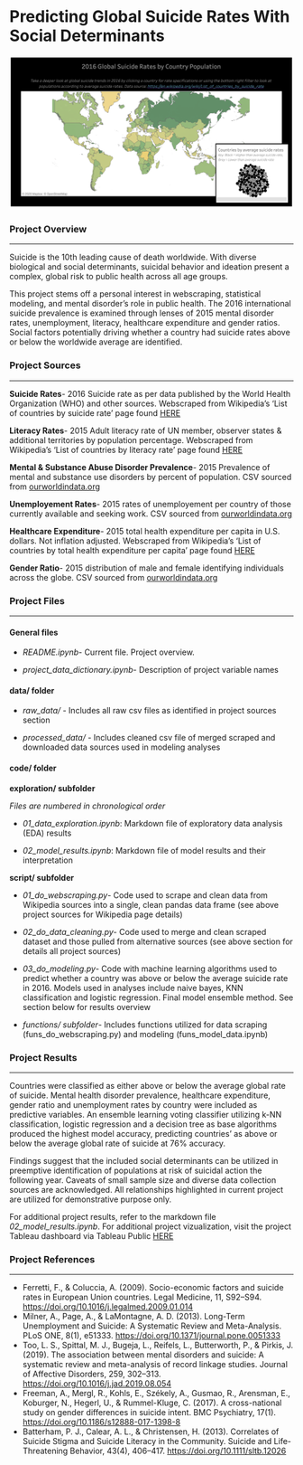 Predicting Global Suicide Rates With Social Determinants
================

![](worldwiderates.png)

### Project Overview

-----

Suicide is the 10th leading cause of death worldwide. With diverse
biological and social determinants, suicidal behavior and ideation
present a complex, global risk to public health across all age groups.

This project stems off a personal interest in webscraping, statistical 
modeling, and mental disorder’s role in public health. The 2016
international suicide prevalence is examined through lenses of 2015
mental disorder rates, unemployment, literacy, healthcare expenditure
and gender ratios. Social factors potentially driving whether a country
had suicide rates above or below the worldwide average are identified.

### Project Sources

-----

**Suicide Rates**- 2016 Suicide rate as per data published by the World
Health Organization (WHO) and other sources. Webscraped from Wikipedia’s
‘List of countries by suicide rate’ page found
[HERE](https://en.wikipedia.org/wiki/List_of_countries_by_suicide_rate)

**Literacy Rates**- 2015 Adult literacy rate of UN member, observer
states & additional territories by population percentage. Webscraped
from Wikipedia’s ‘List of countries by literacy rate’ page found
[HERE](https://en.wikipedia.org/wiki/List_of_countries_by_literacy_rate)

**Mental & Substance Abuse Disorder Prevalence**- 2015 Prevalence of
mental and substance use disorders by percent of population. CSV sourced
from [ourworldindata.org](https://ourworldindata.org/mental-health)

**Unemployement Rates**- 2015 rates of unemployement per country of
those currently available and seeking work. CSV sourced from
[ourworldindata.org](https://ourworldindata.org/grapher/unemployment-rate?time=2015)

**Healthcare Expenditure**- 2015 total health expenditure per capita in
U.S. dollars. Not inflation adjusted. Webscraped from Wikipedia’s ‘List
of countries by total health expenditure per capita’ page found
[HERE](https://en.wikipedia.org/wiki/List_of_countries_by_total_health_expenditure_per_capita)

**Gender Ratio**- 2015 distribution of male and female identifying
individuals across the globe. CSV sourced from
[ourworldindata.org](https://ourworldindata.org/gender-ratio)

### Project Files

-----

#### General files

  - *README.ipynb*- Current file. Project overview.

  - *project\_data\_dictionary.ipynb*- Description of project variable
    names

#### data/ folder

  - *raw\_data/* - Includes all raw csv files as identified in project
    sources section

  - *processed\_data/* - Includes cleaned csv file of merged scraped and
    downloaded data sources used in modeling analyses

#### code/ folder

**exploration/ subfolder** 
  
*Files are numbered in chronological order*

  - *01\_data\_exploration.ipynb*: Markdown file of exploratory data
    analysis (EDA) results

  - *02\_model\_results.ipynb*: Markdown file of model results and their
    interpretation

**script/ subfolder**

  - *01\_do\_webscraping.py*- Code used to scrape
    and clean data from Wikipedia sources into a single, clean pandas data
    frame (see above project sources for Wikipedia page details)

  - *02\_do\_data\_cleaning.py*- Code used to merge and clean scraped
    dataset and those pulled from alternative sources (see above section
    for details all project sources)

  - *03\_do\_modeling.py*- Code with machine learning algorithms used to
    predict whether a country was above or below the average suicide
    rate in 2016. Models used in analyses include naive bayes, KNN
    classification and logistic regression. Final model ensemble method.
    See section below for results overview

  - *functions/ subfolder*- Includes functions utilized for data
    scraping (funs\_do\_webscraping.py) and modeling
    (funs\_model\_data.ipynb)

### Project Results

-----

Countries were classified as either above or below the average global
rate of suicide. Mental health disorder prevalence, healthcare
expenditure, gender ratio and unemployment rates by country were
included as predictive variables. An ensemble learning voting classifier
utilizing k-NN classification, logistic regression and a decision tree
as base algorithms produced the highest model accuracy, predicting
countries’ as above or below the average global rate of suicide at 76%
accuracy.

Findings suggest that the included social determinants can be utilized
in preemptive identification of populations at risk of suicidal action
the following year. Caveats of small sample size and diverse data
collection sources are acknowledged. All relationships highlighted in
current project are utilized for demonstrative purpose only.

For additional project results, refer to the markdown file
*02\_model\_results.ipynb*. For additional project vizualization, visit
the project Tableau dashboard via Tableau Public
[HERE](https://public.tableau.com/views/2016GlobalSuicideTrends/Story1?:language=en&:display_count=y&publish=yes&:origin=viz_share_link)

### Project References

-----

  - Ferretti, F., & Coluccia, A. (2009). Socio-economic factors and
    suicide rates in European Union countries. Legal Medicine, 11,
    S92–S94. <https://doi.org/10.1016/j.legalmed.2009.01.014>
  - Milner, A., Page, A., & LaMontagne, A. D. (2013). Long-Term
    Unemployment and Suicide: A Systematic Review and Meta-Analysis.
    PLoS ONE, 8(1), e51333.
    <https://doi.org/10.1371/journal.pone.0051333>
  - Too, L. S., Spittal, M. J., Bugeja, L., Reifels, L., Butterworth,
    P., & Pirkis, J. (2019). The association between mental disorders
    and suicide: A systematic review and meta-analysis of record linkage
    studies. Journal of Affective Disorders, 259, 302–313.
    <https://doi.org/10.1016/j.jad.2019.08.054>
  - Freeman, A., Mergl, R., Kohls, E., Székely, A., Gusmao, R.,
    Arensman, E., Koburger, N., Hegerl, U., & Rummel-Kluge, C. (2017). A
    cross-national study on gender differences in suicide intent. BMC
    Psychiatry, 17(1). <https://doi.org/10.1186/s12888-017-1398-8>
  - Batterham, P. J., Calear, A. L., & Christensen, H. (2013).
    Correlates of Suicide Stigma and Suicide Literacy in the Community.
    Suicide and Life-Threatening Behavior, 43(4), 406–417.
    <https://doi.org/10.1111/sltb.12026>
